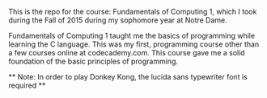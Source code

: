 This is the repo for the course: Fundamentals of Computing 1, which I took during the Fall of 
2015 during my sophomore year at Notre Dame.

Fundamentals of Computing 1 taught me the basics of programming while learning the C language.
This was my first, programming course other than a few courses online at codecademy.com. This
course gave me a solid foundation of the basic principles of programming. 

** Note: In order to play Donkey Kong, the lucida sans typewriter font is required **
